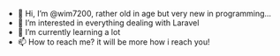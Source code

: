 - 👋 Hi, I’m @wim7200, rather old in age but very new in programming...
- 👀 I’m interested in everything dealing with Laravel
- 🌱 I’m currently learning a lot
- 📫 How to reach me? it will be more how i reach you!

<!---
wim7200/wim7200 is a ✨ special ✨ repository because its `README.md` (this file) appears on your GitHub profile.
You can click the Preview link to take a look at your changes.
--->
